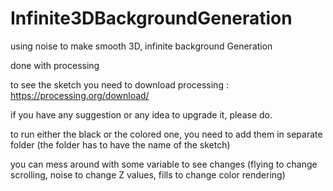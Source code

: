 # Infinite3DBackgroundGeneration
using noise to make smooth 3D, infinite background Generation

done with processing

to see the sketch you need to download processing : https://processing.org/download/

if you have any suggestion or any idea to upgrade it, please do.

to run either the black or the colored one, you need to add them in separate folder (the folder has to have the name of the sketch)

you can mess around with some variable to see changes (flying to change scrolling, noise to change Z values, fills to change color rendering)
